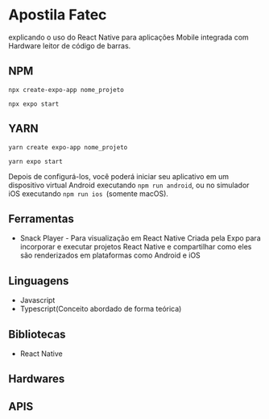 # Apostila Fatec

explicando o uso do React Native para aplicações Mobile integrada com Hardware leitor de código de barras.

## NPM

`npx create-expo-app nome_projeto `

`npx expo start`

## YARN

` yarn create expo-app nome_projeto `

`yarn expo start `

Depois de configurá-los, você poderá iniciar seu aplicativo em um dispositivo virtual Android executando `npm run android`, ou no simulador iOS executando `npm run ios `(somente macOS).

## Ferramentas
- Snack Player - Para visualização em React Native
Criada pela Expo para incorporar e executar projetos React Native e compartilhar como eles são renderizados em plataformas como Android e iOS

## Linguagens
- Javascript
- Typescript(Conceito abordado de forma teórica)
  
## Bibliotecas
- React Native

## Hardwares

## APIS
  
